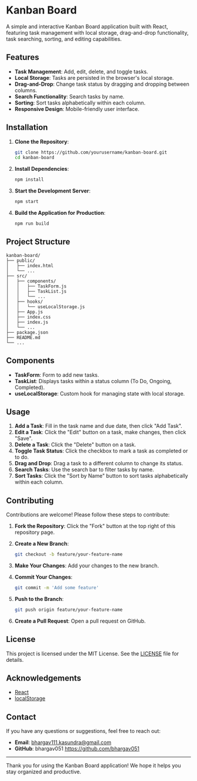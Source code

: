 # Kanban Board

A simple and interactive Kanban Board application built with React, featuring task management with local storage, drag-and-drop functionality, task searching, sorting, and editing capabilities.

## Features

- **Task Management**: Add, edit, delete, and toggle tasks.
- **Local Storage**: Tasks are persisted in the browser's local storage.
- **Drag-and-Drop**: Change task status by dragging and dropping between columns.
- **Search Functionality**: Search tasks by name.
- **Sorting**: Sort tasks alphabetically within each column.
- **Responsive Design**: Mobile-friendly user interface.

## Installation

1. **Clone the Repository**:

   ```bash
   git clone https://github.com/yourusername/kanban-board.git
   cd kanban-board
   ```

2. **Install Dependencies**:

   ```bash
   npm install
   ```

3. **Start the Development Server**:

   ```bash
   npm start
   ```

4. **Build the Application for Production**:

   ```bash
   npm run build
   ```

## Project Structure

```
kanban-board/
├── public/
│   ├── index.html
│   └── ...
├── src/
│   ├── components/
│   │   ├── TaskForm.js
│   │   ├── TaskList.js
│   │   └── ...
│   ├── hooks/
│   │   └── useLocalStorage.js
│   ├── App.js
│   ├── index.css
│   ├── index.js
│   └── ...
├── package.json
├── README.md
└── ...
```

## Components

- **TaskForm**: Form to add new tasks.
- **TaskList**: Displays tasks within a status column (To Do, Ongoing, Completed).
- **useLocalStorage**: Custom hook for managing state with local storage.

## Usage

1. **Add a Task**: Fill in the task name and due date, then click "Add Task".
2. **Edit a Task**: Click the "Edit" button on a task, make changes, then click "Save".
3. **Delete a Task**: Click the "Delete" button on a task.
4. **Toggle Task Status**: Click the checkbox to mark a task as completed or to do.
5. **Drag and Drop**: Drag a task to a different column to change its status.
6. **Search Tasks**: Use the search bar to filter tasks by name.
7. **Sort Tasks**: Click the "Sort by Name" button to sort tasks alphabetically within each column.

## Contributing

Contributions are welcome! Please follow these steps to contribute:

1. **Fork the Repository**:
   Click the "Fork" button at the top right of this repository page.

2. **Create a New Branch**:

   ```bash
   git checkout -b feature/your-feature-name
   ```

3. **Make Your Changes**:
   Add your changes to the new branch.

4. **Commit Your Changes**:

   ```bash
   git commit -m 'Add some feature'
   ```

5. **Push to the Branch**:

   ```bash
   git push origin feature/your-feature-name
   ```

6. **Create a Pull Request**:
   Open a pull request on GitHub.

## License

This project is licensed under the MIT License. See the [LICENSE](LICENSE) file for details.

## Acknowledgements

- [React](https://reactjs.org/)
- [localStorage](https://developer.mozilla.org/en-US/docs/Web/API/Window/localStorage)

## Contact

If you have any questions or suggestions, feel free to reach out:

- **Email**: bhargav111.kasundra@gmail.com
- **GitHub**: bhargav051 https://github.com/bhargav051

---

Thank you for using the Kanban Board application! We hope it helps you stay organized and productive.
